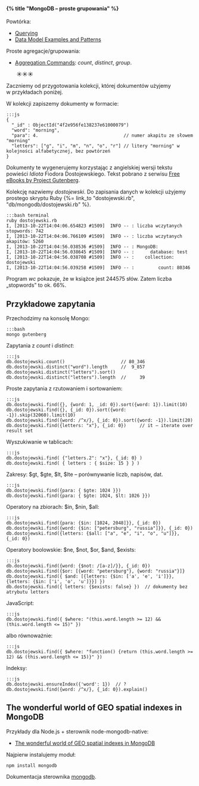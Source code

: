 #### {% title "MongoDB – proste grupowania" %}

Powtórka:

* [Querying](http://docs.mongodb.org/manual/tutorial/query-documents/)
* [Data Model Examples and Patterns](http://docs.mongodb.org/manual/applications/data-models/)

Proste agregacje/grupowania:

* [Aggregation Commands](http://docs.mongodb.org/manual/reference/command/nav-aggregation/):
  *count*, *distinct*, *group*.

       ☀☀☀

Zaczniemy od przygotowania kolekcji, której dokumentów użyjemy w przykładach poniżej.

W kolekcji zapiszemy dokumenty w formacie:

    :::js
    {
      "_id" : ObjectId("4f2e956fe138237e61000079")
      "word": "morning",
      "para": 4.                                // numer akapitu ze słowem "morning"
      "letters": ["g", "i", "m", "n", "o", "r"] // litery "morning" w kolejności alfabetycznej, bez powtórzeń
    }

Dokumenty te wygenerujemy korzystając z angielskiej wersji tekstu powieści
*Idiota* Fiodora Dostojewskiego. Tekst pobrano
z serwisu [Free eBooks by Project Gutenberg](http://www.gutenberg.org/ebooks/2638).

Kolekcję nazwiemy *dostojewski*.
Do zapisania danych w kolekcji użyjemy prostego skryptu Ruby
{%= link_to "dostojewski.rb", "db/mongodb/dostojewski.rb" %}.

    :::bash terminal
    ruby dostojewski.rb
    I, [2013-10-22T14:04:06.654823 #1509]  INFO -- : liczba wczytanych stopwords: 742
    I, [2013-10-22T14:04:06.766109 #1509]  INFO -- : liczba wczytanych akapitów: 5260
    I, [2013-10-22T14:04:56.038536 #1509]  INFO -- : MongoDB:
    I, [2013-10-22T14:04:56.038645 #1509]  INFO -- : 	  database: test
    I, [2013-10-22T14:04:56.038708 #1509]  INFO -- : 	collection: dostojewski
    I, [2013-10-22T14:04:56.039258 #1509]  INFO -- : 	     count: 80346

Program *wc* pokazuje, że w książce jest 244575 słów.
Zatem liczba „stopwords” to ok. 66%.


## Przykładowe zapytania

Przechodzimy na konsolę Mongo:

    :::bash
    mongo gutenberg

Zapytania z *count* i *distinct*:

    :::js
    db.dostojewski.count()                     // 80_346
    db.dostojewski.distinct("word").length     //  9_857
    db.dostojewski.distinct("letters").sort()  
    db.dostojewski.distinct("letters").length  //     39

Proste zapytania z rzutowaniem i sortowaniem:

    :::js
    db.dostojewski.find({}, {word: 1, _id: 0}).sort({word: 1}).limit(10)
    db.dostojewski.find({}, {_id: 0}).sort({word: -1}).skip(32060).limit(10)
    db.dostojewski.find({word: /^x/}, {_id: 0}).sort({word: -1}).limit(20)
    db.dostojewski.find({letters: "x"}, {_id: 0})     // it – iterate over result set

Wyszukiwanie w tablicach:

    :::js
    db.dostojewski.find( {"letters.2": "x"}, {_id: 0} )
    db.dostojewski.find( { letters : { $size: 15 } } )

Zakresy: $gt, $gte, $lt, $lte – porównywanie liczb, napisów, dat.

    :::js
    db.dostojewski.find({para: { $gte: 1024 }})
    db.dostojewski.find({para: { $gte: 1024, $lt: 1026 }})

Operatory na zbiorach: $in, $nin, $all:

    :::js
    db.dostojewski.find({para: {$in: [1024, 2048]}}, {_id: 0})
    db.dostojewski.find({word: {$in: ["petersburg", "russia"]}}, {_id: 0})
    db.dostojewski.find({letters: {$all: ["a", "e", "i", "o", "u"]}}, {_id: 0})

Operatory boolowskie: $ne, $not, $or, $and, $exists:

    :::js
    db.dostojewski.find({word: {$not: /[a-z]/}}, {_id: 0})
    db.dostojewski.find({$or: [{word: "petersburg"}, {word: "russia"}]}
    db.dostojewski.find({ $and: [{letters: {$in: ['a', 'e', 'i']}}, {letters: {$in: ['i', 'o', 'u']}}] })
    db.dostojewski.find({ letters: {$exists: false} })  // dokumenty bez atrybutu letters

JavaScript:

    :::js
    db.dostojewski.find({ $where: "(this.word.length >= 12) && (this.word.length <= 15)" })

albo równoważnie:

    :::js
    db.dostojewski.find({ $where: "function() {return (this.word.length >= 12) && (this.word.length <= 15)}" })

Indeksy:

    :::js
    db.dostojewski.ensureIndex({'word': 1})  // ?
    db.dostojewski.find({word: /^x/}, {_id: 0}).explain()


<!--

## Wyszukiwanie w sub-dokumentach

* [Dot Notation (Reaching into Objects)](http://www.mongodb.org/display/DOCS/Dot+Notation+%28Reaching+into+Objects%29)
* [Multikeys](http://www.mongodb.org/display/DOCS/Multikeys)

-->


## The wonderful world of GEO spatial indexes in MongoDB

Przykłady dla Node.js + sterownik node-mongodb-native:

* [The wonderful world of GEO spatial indexes in MongoDB](http://christiankvalheim.com/post/35293863731/the-wonderful-world-of-geo-spatial-indexes-in-mongodb)

Najpierw instalujemy moduł:

    npm install mongodb

Dokumentacja sterownika [mongodb](https://github.com/mongodb/node-mongodb-native).
